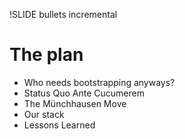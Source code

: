 !SLIDE bullets incremental
# The plan #

* Who needs bootstrapping anyways?
* Status Quo Ante Cucumerem
* The Münchhausen Move
* Our stack
* Lessons Learned
